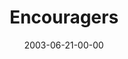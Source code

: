 ---
layout: message
category: message
series: "Supermodels"
title: "Encouragers"
date: 2003-06-21-00-00
message_id: 218
audio: "http://s3.amazonaws.com/crossroads-media/message/audio/Supermodels_06-22-03_Encouragers.mp3"
audio-duration: "34:24"
explicit: false
---
